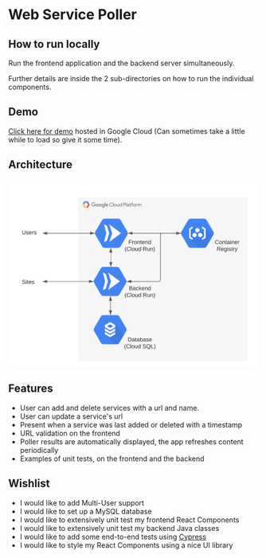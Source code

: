 # Web Service Poller

## How to run locally

Run the frontend application and the backend server simultaneously.

Further details are inside the 2 sub-directories on how to run the individual components.

## Demo

[Click here for demo](https://frontend-7gfnechdsa-uc.a.run.app/) hosted in Google Cloud (Can sometimes take a little while to load so give it some time).

## Architecture

![Architecture Diagram](readme-images/GCPArchitechture.png)

## Features
- User can add and delete services with a url and name.
- User can update a service's url 
- Present when a service was last added or deleted with a timestamp
- URL validation on the frontend
- Poller results are automatically displayed, the app refreshes content periodically
- Examples of unit tests, on the frontend and the backend

## Wishlist
- I would like to add Multi-User support
- I would like to set up a MySQL database 
- I would like to extensively unit test my frontend React Components
- I would like to extensively unit test my backend Java classes
- I would like to add some end-to-end tests using [Cypress](https://www.cypress.io/)
- I would like to style my React Components using a nice UI library
